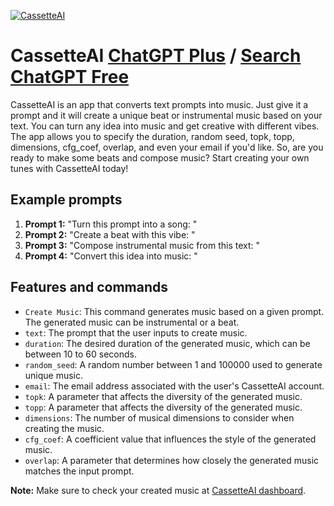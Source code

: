 
[![CassetteAI](https://files.oaiusercontent.com/file-Sr1xIPmoNVxkEXt5vdffdnY5?se=2123-10-16T20%3A50%3A00Z&sp=r&sv=2021-08-06&sr=b&rscc=max-age%3D31536000%2C%20immutable&rscd=attachment%3B%20filename%3D1024.png&sig=xTvw5kRVS%2BIl8dHb5M40FhT055iiPgicEv9M%2BOj71sk%3D)](https://chat.openai.com/g/g-kD2LQB0RB-cassetteai)

# CassetteAI [ChatGPT Plus](https://chat.openai.com/g/g-kD2LQB0RB-cassetteai) / [Search ChatGPT Free](https://gptcall.net/index.html#/?search=CassetteAI)

CassetteAI is an app that converts text prompts into music. Just give it a prompt and it will create a unique beat or instrumental music based on your text. You can turn any idea into music and get creative with different vibes. The app allows you to specify the duration, random seed, topk, topp, dimensions, cfg_coef, overlap, and even your email if you'd like. So, are you ready to make some beats and compose music? Start creating your own tunes with CassetteAI today!

## Example prompts

1. **Prompt 1:** "Turn this prompt into a song: "
2. **Prompt 2:** "Create a beat with this vibe: "
3. **Prompt 3:** "Compose instrumental music from this text: "
4. **Prompt 4:** "Convert this idea into music: "

## Features and commands

- `Create Music`: This command generates music based on a given prompt. The generated music can be instrumental or a beat.
- `text`: The prompt that the user inputs to create music.
- `duration`: The desired duration of the generated music, which can be between 10 to 60 seconds.
- `random_seed`: A random number between 1 and 100000 used to generate unique music.
- `email`: The email address associated with the user's CassetteAI account.
- `topk`: A parameter that affects the diversity of the generated music.
- `topp`: A parameter that affects the diversity of the generated music.
- `dimensions`: The number of musical dimensions to consider when creating the music.
- `cfg_coef`: A coefficient value that influences the style of the generated music.
- `overlap`: A parameter that determines how closely the generated music matches the input prompt.

**Note:** Make sure to check your created music at [CassetteAI dashboard](https://cassetteai.com/dashboard?ref=chatgpt).


